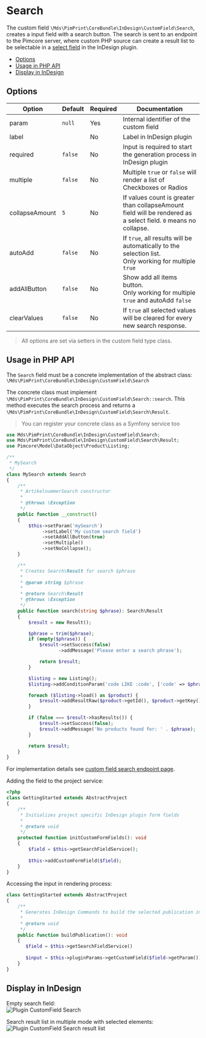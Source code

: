 # Search
The custom field `\Mds\PimPrint\CoreBundle\InDesign\CustomField\Search`, creates a input field with a search button. The search is sent to an endpoint to the Pimcore server, where custom PHP source can create a result list to be selectable in a [select field](./02_CustomField_Select.md) in the InDesign plugin.

* [Options](#page_options)
* [Usage in PHP API](#page_Usage_in_PHP_API)
* [Display in InDesign](#page_Display_in_InDesign)

## Options
| Option         | Default | Required | Documentation                                                                                                   |
|----------------|---------|----------|-----------------------------------------------------------------------------------------------------------------|
| param          | `null`  | Yes      | Internal identifier of the custom field                                                                         |
| label          |         | No       | Label in InDesign plugin                                                                                        |
| required       | `false` | No       | Input is required to start the generation process in InDesign plugin                                            |
| multiple       | `false` | No       | Multiple `true` or `false` will render a list of Checkboxes or Radios                                           |
| collapseAmount | `5`     | No       | If values count is greater than collapseAmount field will be rendered as a select field. `0` means no collapse. |
| autoAdd        | `false` | No       | If `true`, all results will be automatically to the selection list.<br>Only working for multiple `true`         | 
| addAllButton   | `false` | No       | Show add all items button.<br>Only working for multiple `true` and autoAdd `false`                              |
| clearValues    | `false` | No       | If `true` all selected values will be cleared for every new search response.                                    |

> All options are set via setters in the custom field type class.

## Usage in PHP API
The `Search` field must be a concrete implementation of the abstract class: \
`\Mds\PimPrint\CoreBundle\InDesign\CustomField\Search`

The concrete class must implement `\Mds\PimPrint\CoreBundle\InDesign\CustomField\Search::search`. This method executes the search process and returns a `\Mds\PimPrint\CoreBundle\InDesign\CustomField\Search\Result`.

> You can register your concrete class as a Symfony service too

```php
use Mds\PimPrint\CoreBundle\InDesign\CustomField\Search;
use Mds\PimPrint\CoreBundle\InDesign\CustomField\Search\Result;
use Pimcore\Model\DataObject\Product\Listing;

/**
 * MySearch
 */
class MySearch extends Search
{
    /**
     * ArtikelnummerSearch constructor
     *
     * @throws \Exception
     */
    public function __construct()
    {
        $this->setParam('mySearch')
             ->setLabel('My custom search field')
             ->setAddAllButton(true)
             ->setMultiple()
             ->setNoCollapse();
    }

    /**
     * Creates Search\Result for search $phrase
     *
     * @param string $phrase
     *
     * @return Search\Result
     * @throws \Exception
     */
    public function search(string $phrase): Search\Result
    {
        $result = new Result();

        $phrase = trim($phrase);
        if (empty($phrase)) {
            $result->setSuccess(false)
                   ->addMessage('Please enter a search phrase');

            return $result;
        }

        $listing = new Listing();
        $listing->addConditionParam('code LIKE :code', ['code' => $phrase . '%']);

        foreach ($listing->load() as $product) {
            $result->addResultRaw($product->getId(), $product->getKey());
        }

        if (false === $result->hasResults()) {
            $result->setSuccess(false);
            $result->addMessage('No products found for: ' . $phrase);
        }

        return $result;
    }
}
```

For implementation details see [custom field search endpoint page](../../25_Development/13_CustomField_Search_Endpoint.md).

Adding the field to the project service:
```php
<?php
class GettingStarted extends AbstractProject
{
    /**
     * Initializes project specific InDesign plugin form fields
     *
     * @return void
     */
    protected function initCustomFormFields(): void
    {
        $field = $this->getSearchFieldService();
        
        $this->addCustomFormField($field);
    }
}
```

Accessing the input in rendering process:
```php
class GettingStarted extends AbstractProject
{
    /**
     * Generates InDesign Commands to build the selected publication in InDesign.
     *
     * @return void
     */
    public function buildPublication(): void
    {
       $field = $this->getSearchFieldService()
       
       $input = $this->pluginParams->getCustomField($field->getParam());
    }
}
```

## Display in InDesign
Empty search field: \
![Plugin CustomField Search](../../img/plugin-customField_search.png)

Search result list in multiple mode with selected elements:
![Plugin CustomField Search result list](../../img/plugin-customField_search_results.png)
